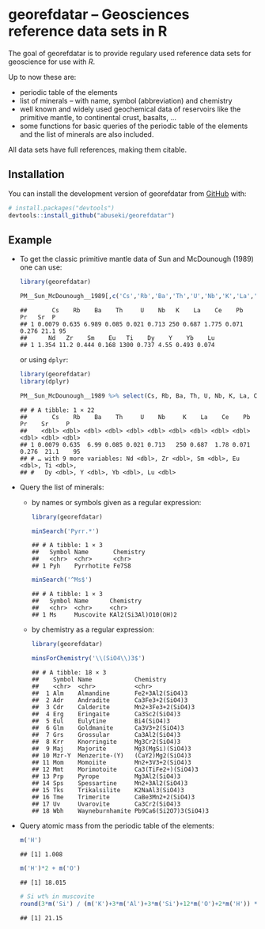 
# georefdatar – Geosciences reference data sets in R

<!-- badges: start -->
<!-- badges: end -->

The goal of georefdatar is to provide regulary used reference data sets
for geoscience for use with *R*.

Up to now these are:

-   periodic table of the elements
-   list of minerals – with name, symbol (abbreviation) and chemistry
-   well known and widely used geochemical data of reservoirs like the
    primitive mantle, to continental crust, basalts, …
-   some functions for basic queries of the periodic table of the
    elements and the list of minerals are also included.

All data sets have full references, making them citable.

## Installation

You can install the development version of georefdatar from
[GitHub](https://github.com/) with:

``` r
# install.packages("devtools")
devtools::install_github("abuseki/georefdatar")
```

## Example

-   To get the classic primitive mantle data of Sun and
    McDounough (1989) one can use:

    ``` r
    library(georefdatar)

    PM__Sun_McDounough__1989[,c('Cs','Rb','Ba','Th','U','Nb','K','La','Ce','Pb','Pr','Sr','P','Nd','Zr','Sm','Eu','Ti','Dy','Y','Yb','Lu')]
    ```

        ##       Cs    Rb    Ba    Th     U    Nb   K    La    Ce    Pb    Pr   Sr  P
        ## 1 0.0079 0.635 6.989 0.085 0.021 0.713 250 0.687 1.775 0.071 0.276 21.1 95
        ##      Nd   Zr    Sm    Eu   Ti    Dy    Y    Yb    Lu
        ## 1 1.354 11.2 0.444 0.168 1300 0.737 4.55 0.493 0.074

    or using `dplyr`:

    ``` r
    library(georefdatar)
    library(dplyr)

    PM__Sun_McDounough__1989 %>% select(Cs, Rb, Ba, Th, U, Nb, K, La, Ce, Pb, Pr, Sr, P, Nd, Zr, Sm, Eu, Ti, Dy, Y, Yb, Lu)
    ```

        ## # A tibble: 1 × 22
        ##       Cs    Rb    Ba    Th     U    Nb     K    La    Ce    Pb    Pr    Sr     P
        ##    <dbl> <dbl> <dbl> <dbl> <dbl> <dbl> <dbl> <dbl> <dbl> <dbl> <dbl> <dbl> <dbl>
        ## 1 0.0079 0.635  6.99 0.085 0.021 0.713   250 0.687  1.78 0.071 0.276  21.1    95
        ## # … with 9 more variables: Nd <dbl>, Zr <dbl>, Sm <dbl>, Eu <dbl>, Ti <dbl>,
        ## #   Dy <dbl>, Y <dbl>, Yb <dbl>, Lu <dbl>

-   Query the list of minerals:

    -   by names or symbols given as a regular expression:

        ``` r
        library(georefdatar)

        minSearch('Pyrr.*')
        ```

            ## # A tibble: 1 × 3
            ##   Symbol Name       Chemistry
            ##   <chr>  <chr>      <chr>    
            ## 1 Pyh    Pyrrhotite Fe7S8

        ``` r
        minSearch('^Ms$')
        ```

            ## # A tibble: 1 × 3
            ##   Symbol Name      Chemistry          
            ##   <chr>  <chr>     <chr>              
            ## 1 Ms     Muscovite KAl2(Si3Al)O10(OH)2

    -   by chemistry as a regular expression:

        ``` r
        library(georefdatar)

        minsForChemistry('\\(SiO4\\)3$')
        ```

            ## # A tibble: 18 × 3
            ##    Symbol Name            Chemistry            
            ##    <chr>  <chr>           <chr>                
            ##  1 Alm    Almandine       Fe2+3Al2(SiO4)3      
            ##  2 Adr    Andradite       Ca3Fe3+2(SiO4)3      
            ##  3 Cdr    Calderite       Mn2+3Fe3+2(SiO4)3    
            ##  4 Erg    Eringaite       Ca3Sc2(SiO4)3        
            ##  5 Eul    Eulytine        Bi4(SiO4)3           
            ##  6 Glm    Goldmanite      Ca3V3+2(SiO4)3       
            ##  7 Grs    Grossular       Ca3Al2(SiO4)3        
            ##  8 Krr    Knorringite     Mg3Cr2(SiO4)3        
            ##  9 Maj    Majorite        Mg3(MgSi)(SiO4)3     
            ## 10 Mzr-Y  Menzerite-(Y)   (CaY2)Mg2(SiO4)3     
            ## 11 Mom    Momoiite        Mn2+3V3+2(SiO4)3     
            ## 12 Mmt    Morimotoite     Ca3(TiFe2+)(SiO4)3   
            ## 13 Prp    Pyrope          Mg3Al2(SiO4)3        
            ## 14 Sps    Spessartine     Mn2+3Al2(SiO4)3      
            ## 15 Tks    Trikalsilite    K2NaAl3(SiO4)3       
            ## 16 Tme    Trimerite       CaBe3Mn2+2(SiO4)3    
            ## 17 Uv     Uvarovite       Ca3Cr2(SiO4)3        
            ## 18 Wbh    Wayneburnhamite Pb9Ca6(Si2O7)3(SiO4)3

-   Query atomic mass from the periodic table of the elements:

    ``` r
    m('H')
    ```

        ## [1] 1.008

    ``` r
    m('H')*2 + m('O')
    ```

        ## [1] 18.015

    ``` r
    # Si wt% in muscovite
    round(3*m('Si') / (m('K')+3*m('Al')+3*m('Si')+12*m('O')+2*m('H')) * 100, 2)
    ```

        ## [1] 21.15
